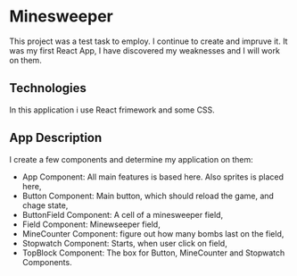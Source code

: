 # Minesweeper
This project was a test task to employ. I continue to create and impruve it. It was my first React App, I have discovered my weaknesses and I will work on them.

## Technologies
In this application i use React frimework and some CSS.


## App Description
I create a few components and determine my application on them: 
- App Component: All main features is based here. Also sprites is placed here,
- Button Component: Main button, which should reload the game, and chage state,
- ButtonField Component: A cell of a minesweeper field,
- Field Component: Minewseeper field,
- MineCounter Component: figure out how many bombs last on the field,
- Stopwatch Component: Starts, when user click on field,
- TopBlock Component: The box for Button, MineCounter and Stopwatch Components.


